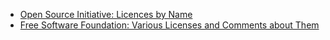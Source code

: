 
- [Open Source Initiative: Licences by Name](https://opensource.org/licenses/alphabetical)
- [Free Software Foundation: Various Licenses and Comments about Them](https://www.gnu.org/licenses/license-list.en.html)

